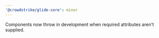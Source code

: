 ```yaml
---
'@crowdstrike/glide-core': minor
---
```


Components now throw in development when required attributes aren't supplied.
